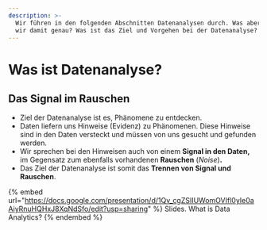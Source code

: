 ```yaml
---
description: >-
  Wir führen in den folgenden Abschnitten Datenanalysen durch. Was aber meinen
  wir damit genau? Was ist das Ziel und Vorgehen bei der Datenanalyse?
---
```


# Was ist Datenanalyse?

## Das Signal im Rauschen

* Ziel der Datenanalyse ist es, Phänomene zu entdecken.
* Daten liefern uns Hinweise (Evidenz) zu Phänomenen. Diese Hinweise sind in den Daten versteckt und müssen von uns gesucht und gefunden werden.
* Wir sprechen bei den Hinweisen auch von einem **Signal in den Daten,** im Gegensatz zum ebenfalls vorhandenen **Rauschen** (_Noise_)**.**
* Das Ziel der Datenanalyse ist somit das **Trennen von Signal und Rauschen**.

{% embed url="https://docs.google.com/presentation/d/1Qv_cgZSIIUWomOVIfl0yIe0aAiyRnuHQHxJ8XqNdSfo/edit?usp=sharing" %}
Slides. What is Data Analytics?
{% endembed %}


